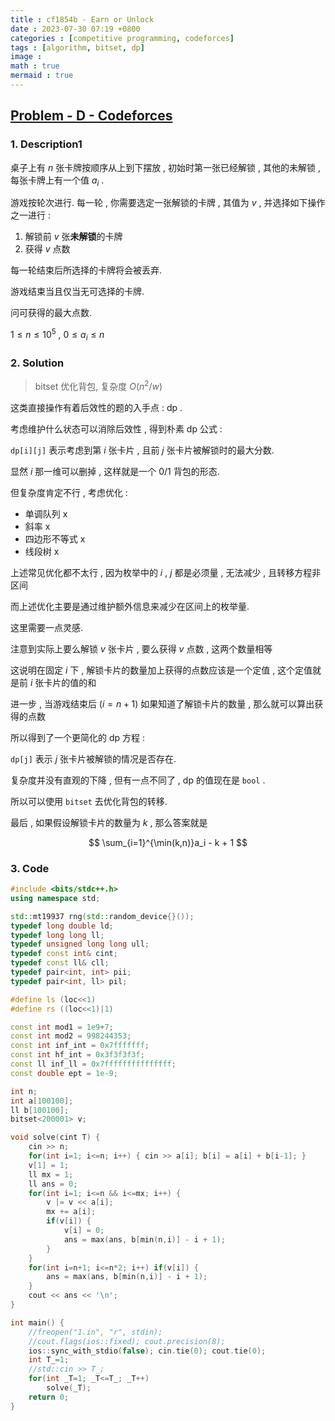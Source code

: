 ```yaml
---
title : cf1854b - Earn or Unlock
date : 2023-07-30 07:19 +0800
categories : [competitive programming, codeforces]
tags : [algorithm, bitset, dp]
image :
math : true
mermaid : true
---
```


## [Problem - D - Codeforces](https://codeforces.com/contest/1855/problem/D)

### 1. Description1

桌子上有 $n$ 张卡牌按顺序从上到下摆放 , 初始时第一张已经解锁 , 其他的未解锁 , 每张卡牌上有一个值 $a_i$ .

游戏按轮次进行. 每一轮 , 你需要选定一张解锁的卡牌 , 其值为 $v$ , 并选择如下操作之一进行 :

1. 解锁前 $v$ 张**未解锁**的卡牌
2. 获得 $v$ 点数

每一轮结束后所选择的卡牌将会被丢弃.

游戏结束当且仅当无可选择的卡牌.

问可获得的最大点数.

$1 \leq n \leq 10^5$ , $0 \leq a_i \leq n$

### 2. Solution

> bitset 优化背包, 复杂度 $O(n^2/w)$

这类直接操作有着后效性的题的入手点 : dp .

考虑维护什么状态可以消除后效性 , 得到朴素 dp 公式 :

`dp[i][j]` 表示考虑到第 $i$ 张卡片 , 且前 $j$ 张卡片被解锁时的最大分数.

显然 $i$ 那一维可以删掉 , 这样就是一个 0/1 背包的形态.

但复杂度肯定不行 , 考虑优化 :

- 单调队列 x
- 斜率 x
- 四边形不等式 x
- 线段树 x

上述常见优化都不太行 , 因为枚举中的 $i$ , $j$ 都是必须量 , 无法减少 , 且转移方程非区间

而上述优化主要是通过维护额外信息来减少在区间上的枚举量.

这里需要一点灵感.

注意到实际上要么解锁 $v$ 张卡片 , 要么获得 $v$ 点数 , 这两个数量相等

这说明在固定 $i$ 下 , 解锁卡片的数量加上获得的点数应该是一个定值 , 这个定值就是前 $i$ 张卡片的值的和

进一步 , 当游戏结束后 ($i=n+1$) 如果知道了解锁卡片的数量 , 那么就可以算出获得的点数

所以得到了一个更简化的 dp 方程 :

`dp[j]`  表示 $j$ 张卡片被解锁的情况是否存在.

复杂度并没有直观的下降 , 但有一点不同了 , dp 的值现在是 `bool` .

所以可以使用 `bitset` 去优化背包的转移.

最后 , 如果假设解锁卡片的数量为 $k$ , 那么答案就是

$$
\sum_{i=1}^{\min(k,n)}a_i - k + 1
$$

### 3. Code

```cpp
#include <bits/stdc++.h>
using namespace std;

std::mt19937 rng(std::random_device{}());
typedef long double ld;
typedef long long ll;
typedef unsigned long long ull;
typedef const int& cint;
typedef const ll& cll;
typedef pair<int, int> pii;
typedef pair<int, ll> pil;

#define ls (loc<<1)
#define rs ((loc<<1)|1)

const int mod1 = 1e9+7;
const int mod2 = 998244353;
const int inf_int = 0x7fffffff;
const int hf_int = 0x3f3f3f3f;
const ll inf_ll = 0x7fffffffffffffff;
const double ept = 1e-9;

int n;
int a[100100];
ll b[100100];
bitset<200001> v;

void solve(cint T) {
    cin >> n;
    for(int i=1; i<=n; i++) { cin >> a[i]; b[i] = a[i] + b[i-1]; }
    v[1] = 1;
    ll mx = 1;
    ll ans = 0;
    for(int i=1; i<=n && i<=mx; i++) {
        v |= v << a[i];
        mx += a[i];
        if(v[i]) {
            v[i] = 0;
            ans = max(ans, b[min(n,i)] - i + 1);
        }
    }
    for(int i=n+1; i<=n*2; i++) if(v[i]) {
        ans = max(ans, b[min(n,i)] - i + 1);
    }
    cout << ans << '\n';
}

int main() {
    //freopen("1.in", "r", stdin);
    //cout.flags(ios::fixed); cout.precision(8);
    ios::sync_with_stdio(false); cin.tie(0); cout.tie(0);
    int T_=1;
    //std::cin >> T_;
    for(int _T=1; _T<=T_; _T++)
        solve(_T);
    return 0;
}
```

